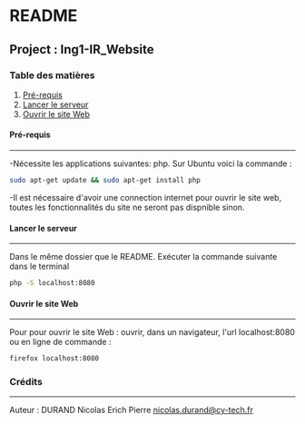 # README
## Project : Ing1-IR_Website 
### Table des matières
1. [Pré-requis](#Pré-requis)
2. [Lancer le serveur](#serveur)
3. [Ouvrir le site Web](#exe)

#### Pré-requis
***
-Nécessite les applications suivantes: php. Sur Ubuntu voici la commande :
```sh
sudo apt-get update && sudo apt-get install php
```
-Il est nécessaire d'avoir une connection internet pour ouvrir le site web, toutes les fonctionnalités du site ne seront pas dispnible sinon.
#### Lancer le serveur
***
Dans le même dossier que le README. 
Exécuter la commande suivante dans le terminal
```sh
php -S localhost:8080
```
#### Ouvrir le site Web
***
Pour pour ouvrir le site Web :
ouvrir, dans un navigateur, l'url localhost:8080
ou en ligne de commande :
```sh
firefox localhost:8080
```
### Crédits
***
Auteur : DURAND Nicolas Erich Pierre <nicolas.durand@cy-tech.fr>
